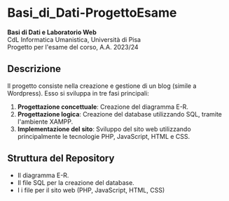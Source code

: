 # Basi_di_Dati-ProgettoEsame

**Basi di Dati e Laboratorio Web**  
CdL Informatica Umanistica, Università di Pisa  
Progetto per l'esame del corso, A.A. 2023/24

## Descrizione

Il progetto consiste nella creazione e gestione di un blog (simile a Wordpress). Esso si sviluppa in tre fasi principali:

1. **Progettazione concettuale**: Creazione del diagramma E-R.
2. **Progettazione logica**: Creazione del database utilizzando SQL, tramite l'ambiente XAMPP.
3. **Implementazione del sito**: Sviluppo del sito web utilizzando principalmente le tecnologie PHP, JavaScript, HTML e CSS.

## Struttura del Repository

- Il diagramma E-R.
- Il file SQL per la creazione del database.
- I i file per il sito web (PHP, JavaScript, HTML, CSS)

